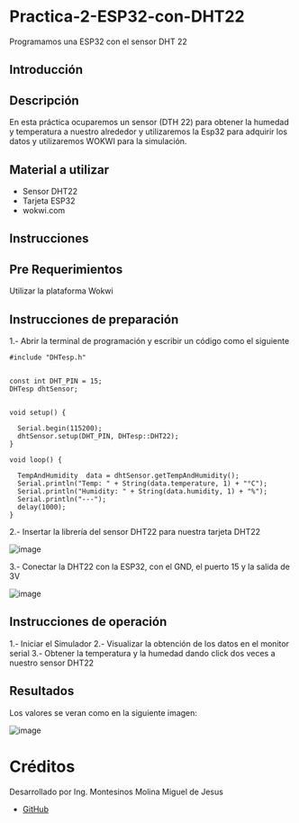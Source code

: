 # Practica-2-ESP32-con-DHT22


Programamos una ESP32 con el sensor DHT 22

## Introducción
## Descripción

En esta práctica ocuparemos un sensor (DTH 22) para obtener la humedad y temperatura a nuestro alrededor y utilizaremos la Esp32 para adquirir los datos y utilizaremos WOKWI para la simulación.

## Material a utilizar
- Sensor DHT22
- Tarjeta ESP32
- wokwi.com

## Instrucciones
## Pre Requerimientos
Utilizar la plataforma Wokwi
## Instrucciones de preparación 
1.- Abrir la terminal de programación y escribir un código como el siguiente
```
#include "DHTesp.h"


const int DHT_PIN = 15;
DHTesp dhtSensor;


void setup() {

  Serial.begin(115200);
  dhtSensor.setup(DHT_PIN, DHTesp::DHT22);
}

void loop() {

  TempAndHumidity  data = dhtSensor.getTempAndHumidity();
  Serial.println("Temp: " + String(data.temperature, 1) + "°C");
  Serial.println("Humidity: " + String(data.humidity, 1) + "%");
  Serial.println("---");
  delay(1000);
}
```
2.- Insertar la librería del sensor DHT22 para nuestra tarjeta DHT22

![image](https://github.com/user-attachments/assets/32b41991-e97a-4cb5-afa2-b0fcd211e35b)

3.- Conectar la DHT22 con la ESP32, con el GND, el puerto 15 y la salida de 3V

![image](https://github.com/user-attachments/assets/6f660f6b-c489-4985-8581-e2748aa7149d)

## Instrucciones de operación 
1.- Iniciar el Simulador
2.- Visualizar la obtención de los datos en el monitor serial
3.- Obtener la temperatura y la humedad dando click dos veces a nuestro sensor DHT22

## Resultados
Los valores se veran como en la siguiente imagen:

![image](https://github.com/user-attachments/assets/c2bc9e31-6b5b-46a7-bca2-7461c4527636)

# Créditos
Desarrollado por Ing. Montesinos Molina Miguel de Jesus
- [GitHub](https://github.com/inward182)
